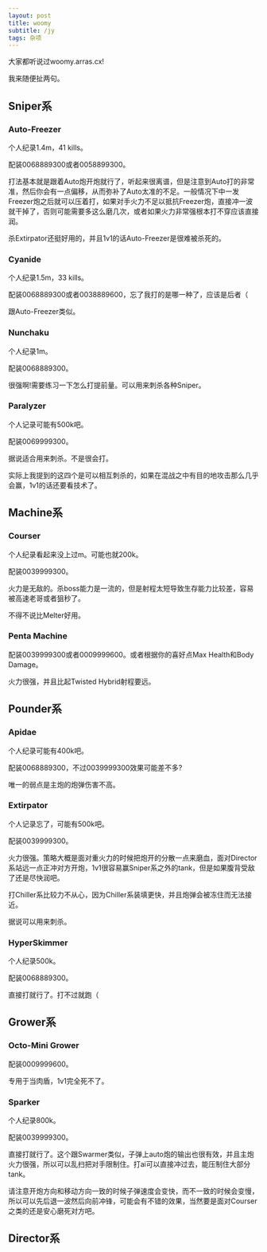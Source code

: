 ```yaml
---
layout: post
title: woomy
subtitle: /jy
tags: 杂项
---
```


大家都听说过woomy.arras.cx!

我来随便扯两句。

## Sniper系

### Auto-Freezer

个人纪录1.4m，41 kills。

配装0068889300或者0058899300。

打法基本就是跟着Auto炮开炮就行了，听起来很离谱，但是注意到Auto打的非常准，然后你会有一点偏移，从而弥补了Auto太准的不足。一般情况下中一发Freezer炮之后就可以压着打，如果对手火力不足以抵抗Freezer炮，直接冲一波就干掉了，否则可能需要多这么磨几次，或者如果火力非常强根本打不穿应该直接润。

杀Extirpator还挺好用的，并且1v1的话Auto-Freezer是很难被杀死的。

### Cyanide

个人纪录1.5m，33 kills。

配装0068889300或者0038889600，忘了我打的是哪一种了，应该是后者（

跟Auto-Freezer类似。

### Nunchaku

个人纪录1m。

配装0068889300。

很强啊!需要练习一下怎么打提前量。可以用来刺杀各种Sniper。

### Paralyzer

个人记录可能有500k吧。

配装0069999300。

据说适合用来刺杀。不是很会打。

实际上我提到的这四个是可以相互刺杀的，如果在混战之中有目的地攻击那么几乎会赢，1v1的话还要看技术了。

## Machine系

### Courser

个人纪录看起来没上过m。可能也就200k。

配装0039999300。

火力是无敌的。杀boss能力是一流的，但是射程太短导致生存能力比较差，容易被高速老哥或者狙秒了。

不得不说比Melter好用。

### Penta Machine

配装0039999300或者0009999600。或者根据你的喜好点Max Health和Body Damage。

火力很强，并且比起Twisted Hybrid射程要远。

## Pounder系

### Apidae

个人纪录可能有400k吧。

配装0068889300，不过0039999300效果可能差不多?

唯一的弱点是主炮的炮弹伤害不高。

### Extirpator

个人记录忘了，可能有500k吧。

配装0039999300。

火力很强。策略大概是面对重火力的时候把炮开的分散一点来磨血，面对Director系站远一点正冲对方开炮，1v1很容易赢Sniper系之外的tank，但是如果腹背受敌了还是尽快润吧。

打Chiller系比较力不从心，因为Chiller系装填更快，并且炮弹会被冻住而无法接近。

据说可以用来刺杀。

### HyperSkimmer

个人纪录500k。

配装0068889300。

直接打就行了。打不过就跑（

## Grower系

### Octo-Mini Grower

配装0009999600。

专用于当肉盾，1v1完全死不了。

### Sparker

个人纪录800k。

配装0039999300。

直接打就行了。这个跟Swarmer类似，子弹上auto炮的输出也很有效，并且主炮火力很强，所以可以乱扫把对手限制住。打ai可以直接冲过去，能压制住大部分tank。

请注意开炮方向和移动方向一致的时候子弹速度会变快，而不一致的时候会变慢，所以可以先后退一波然后向前冲锋，可能会有不错的效果，当然要是面对Courser之类的还是安心磨死对方吧。

## Director系

